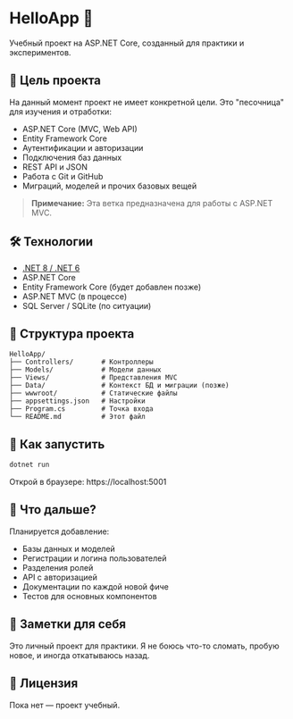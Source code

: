 # HelloApp 👋

Учебный проект на ASP.NET Core, созданный для практики и экспериментов.

## 📌 Цель проекта

На данный момент проект не имеет конкретной цели. Это "песочница" для изучения и отработки:

- ASP.NET Core (MVC, Web API)
- Entity Framework Core
- Аутентификации и авторизации
- Подключения баз данных
- REST API и JSON
- Работа с Git и GitHub
- Миграций, моделей и прочих базовых вещей

> **Примечание:** Эта ветка предназначена для работы с ASP.NET MVC.

## 🛠️ Технологии

- [.NET 8 / .NET 6](https://dotnet.microsoft.com/)
- ASP.NET Core
- Entity Framework Core (будет добавлен позже)
- ASP.NET MVC (в процессе)
- SQL Server / SQLite (по ситуации)

## 📂 Структура проекта

```
HelloApp/
├── Controllers/       # Контроллеры
├── Models/            # Модели данных
├── Views/             # Представления MVC
├── Data/              # Контекст БД и миграции (позже)
├── wwwroot/           # Статические файлы
├── appsettings.json   # Настройки
├── Program.cs         # Точка входа
└── README.md          # Этот файл
```

## 🚀 Как запустить

```bash
dotnet run
```
Открой в браузере: https://localhost:5001

## 🧪 Что дальше?
Планируется добавление:

- Базы данных и моделей
- Регистрации и логина пользователей
- Разделения ролей
- API с авторизацией
- Документации по каждой новой фиче
- Тестов для основных компонентов

## 🧠 Заметки для себя
Это личный проект для практики. Я не боюсь что-то сломать, пробую новое, и иногда откатываюсь назад.

## 📜 Лицензия
Пока нет — проект учебный.